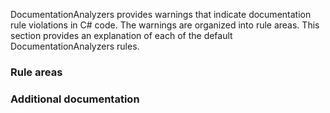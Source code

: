DocumentationAnalyzers provides warnings that indicate documentation rule violations in C# code. The warnings are organized into rule areas. This section provides an explanation of each of the default DocumentationAnalyzers rules. 

### Rule areas

### Additional documentation
